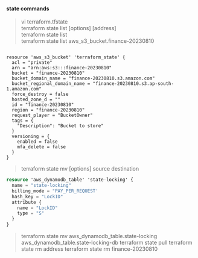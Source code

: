 

#### state commands
> vi terraform.tfstate    
> terraform state list [options] [address]  
> terraform state list  
> terraform state list aws_s3_bucket.finance-20230810  

``` aws_s3_bucket.finance-2023810

resource 'aws_s3_bucket' 'terraform_state' {
  acl = "private"
  arn = "arn:aws:s3:::finance-20230810"
  bucket = "finance-20230810"
  bucket_domain_name = "finance-20230810.s3.amazon.com"
  bucket_regional_domain_name = "finance-20230810.s3.ap-south-1.amazon.com"
  force_destroy = false
  hosted_zone_d = ""
  id = "finance-20230810"
  region = "finance-20230810"
  request_player = "BucketOwner"
  tags = {
    "Description": "Bucket to store"
  }
  versioning = {
    enabled = false
    mfa_delete = false
  }
}
```

> terraform state mv [options] source destination
```statelocking.tf
resource 'aws_dynamodb_table' 'state-locking' {
  name = "state-locking"
  billing_mode = "PAY_PER_REQUEST'
  hash_key = "LockID"
  attribute {
    name = "LockID"
    type = "S"
  }
}
```
> terraform state mv aws_dynamodb_table.state-locking aws_dynamodb_table.state-locking-db
> terraform state pull
> terraform state rm address
> terraform state rm finance-20230810

